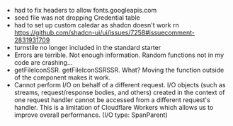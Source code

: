 - had to fix headers to allow fonts.googleapis.com
- seed file was not dropping Credential table
- had to set up custom caledar as shadcn doesn't work rn https://github.com/shadcn-ui/ui/issues/7258#issuecomment-2831931709
- turnstile no longer included in the standard starter
- Errors are terrible. Not enough information. Random functions not in my code are crashing...
- getFileIconSSR. getFileIconSSRSSR. What? Moving the function outside of the component makes it work.
- Cannot perform I/O on behalf of a different request. I/O objects (such as streams, request/response bodies, and others) created in the context of one request handler cannot be accessed from a different request's handler. This is a limitation of Cloudflare Workers which allows us to improve overall performance. (I/O type: SpanParent)